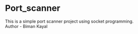# Port_scanner
This is a simple port scanner project using socket programming.
</br>
Author - Biman Kayal
